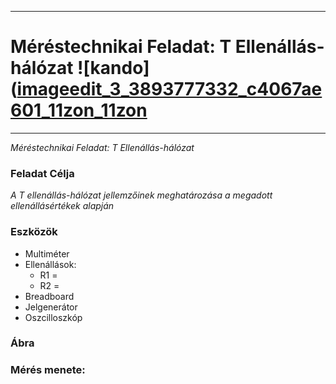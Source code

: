 ***
# Méréstechnikai Feladat: T Ellenállás-hálózat ![kando]([imageedit_3_3893777332_c4067ae601_11zon_11zon](https://github.com/user-attachments/assets/424308c4-877c-44d6-aa17-e7a8a4a9f16d)



 
***
*Méréstechnikai Feladat: T Ellenállás-hálózat*
### Feladat Célja  
*A T ellenállás-hálózat jellemzőinek meghatározása a megadott ellenállásértékek alapján*
### Eszközök

- Multiméter    
- Ellenállások:
  - R1 =
  - R2 =
- Breadboard
- Jelgenerátor
- Oszcilloszkóp
### Ábra 




### Mérés menete:
